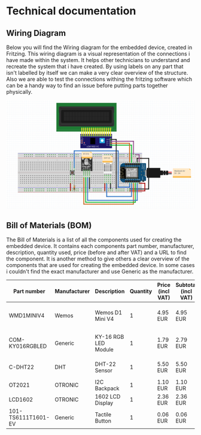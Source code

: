 # Technical documentation

## Wiring Diagram

Below you will find the Wiring diagram for the embedded device, created in Fritzing. This wiring diagram is a visual representation of the connections i have made within the system. It helps other technicians to understand and recreate the system that i have created. By using labels on any part that isn't labelled by itself we can make a very clear overview of the structure. Also we are able to test the connections withing the fritzing software which can be a handy way to find an issue before putting parts together physically.

![Fritzing Wiring Diagram](../assets/Fritzing_canal_house.png)

## Bill of Materials (BOM)

The Bill of Materials is a list of all the components used for creating the embedded device. It contains each components part number, manufacturer, description, quantity used, price (before and after VAT) and a URL to find the component. It is another method to give others a clear overview of the components that are used for creating the embedded device. In some cases i couldn't find the exact manufacturer and use Generic as the manufacturer.

| Part number | Manufacturer | Description               | Quantity | Price (incl VAT) | Subtotal (incl VAT) | Example URL |
|------------|--------------|---------------------------|----------|------------------|--------------------|------------|
| WMD1MINIV4    | Wemos | Wemos D1 Mini V4           | 1        | 4.95 EUR         | 4.95 EUR           | [Hobby electronica wemos d1 mini v4](https://www.hobbyelectronica.nl/product/d1-mini-usb-c-v4/) |
| COM-KY016RGBLED    | Generic      | KY-16 RGB LED Module      | 1        | 1.79 EUR         | 2.79 EUR           | [Tec voordeel ky-016 rgb led](https://tecvoordeel.nl/product/rgb-led-module/) |
| C-DHT22  | DHT | DHT-22 Sensor | 1        | 5.50 EUR         | 5.50 EUR           | [Tinytronic dht-22 sensor](https://www.tinytronics.nl/shop/nl/sensoren/lucht/vochtigheid/dht22-thermometer-temperatuur-en-vochtigheids-sensor) |
| OT2021 | OTRONIC | I2C Backpack | 1        | 1.10 EUR         | 1.10 EUR           | [Otronic i2c backpack](https://www.otronic.nl/nl/lcd-1602-2004-i2c-adapter.html) |
| LCD1602 | OTRONIC | 1602 LCD Display | 1        | 2.36 EUR         | 2.36 EUR           | [Otronic 1602 lcd](https://www.otronic.nl/nl/1602-lcd-groen-geel-met-backlight.html) |
| 101-TS6111T1601-EV| Generic | Tactile Button            | 1        | 0.06 EUR         | 0.06 EUR           | [Hackerstore tactile button](https://www.hackerstore.nl/Artikel/177) |

